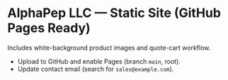 # AlphaPep LLC — Static Site (GitHub Pages Ready)
Includes white-background product images and quote-cart workflow.

- Upload to GitHub and enable Pages (branch `main`, root).
- Update contact email (search for `sales@example.com`).
